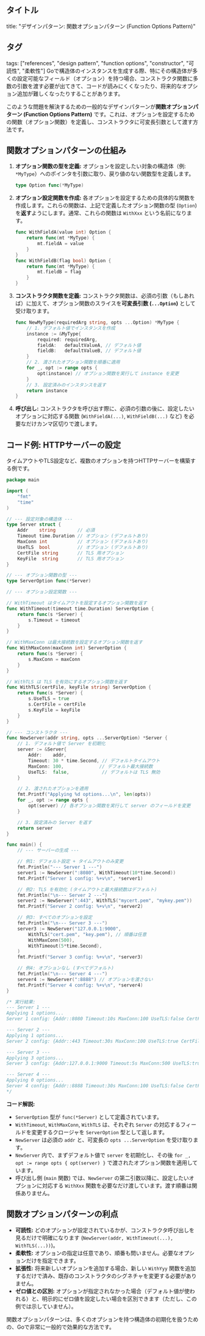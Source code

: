 ## タイトル
title: "デザインパターン: 関数オプションパターン (Function Options Pattern)"
## タグ
tags: ["references", "design pattern", "function options", "constructor", "可読性", "柔軟性"]
Goで構造体のインスタンスを生成する際、特にその構造体が多くの設定可能なフィールド（オプション）を持つ場合、コンストラクタ関数に多数の引数を渡す必要が出てきて、コードが読みにくくなったり、将来的なオプション追加が難しくなったりすることがあります。

このような問題を解決するための一般的なデザインパターンが**関数オプションパターン (Function Options Pattern)** です。これは、オプションを設定するための関数（オプション関数）を定義し、コンストラクタに可変長引数として渡す方法です。

## 関数オプションパターンの仕組み

1.  **オプション関数の型を定義:** オプションを設定したい対象の構造体（例: `*MyType`）へのポインタを引数に取り、戻り値のない関数型を定義します。
    ```go
    type Option func(*MyType)
    ```
2.  **オプション設定関数を作成:** 各オプションを設定するための具体的な関数を作成します。これらの関数は、上記で定義したオプション関数の型 (`Option`) を**返す**ようにします。通常、これらの関数は `WithXxx` という名前になります。
    ```go
    func WithFieldA(value int) Option {
        return func(mt *MyType) {
            mt.fieldA = value
        }
    }
    func WithFieldB(flag bool) Option {
        return func(mt *MyType) {
            mt.fieldB = flag
        }
    }
    ```
3.  **コンストラクタ関数を定義:** コンストラクタ関数は、必須の引数（もしあれば）に加えて、オプション関数のスライスを**可変長引数 (`...Option`)** として受け取ります。
    ```go
    func NewMyType(requiredArg string, opts ...Option) *MyType {
        // 1. デフォルト値でインスタンスを作成
        instance := &MyType{
            required: requiredArg,
            fieldA:   defaultValueA, // デフォルト値
            fieldB:   defaultValueB, // デフォルト値
        }
        // 2. 渡されたオプション関数を順番に適用
        for _, opt := range opts {
            opt(instance) // オプション関数を実行して instance を変更
        }
        // 3. 設定済みのインスタンスを返す
        return instance
    }
    ```
4.  **呼び出し:** コンストラクタを呼び出す際に、必須の引数の後に、設定したいオプションに対応する関数 (`WithFieldA(...)`, `WithFieldB(...)` など) を必要なだけカンマ区切りで渡します。

## コード例: HTTPサーバーの設定

タイムアウトやTLS設定など、複数のオプションを持つHTTPサーバーを構築する例です。

```go title="関数オプションパターンを使ったサーバー設定"
package main

import (
	"fmt"
	"time"
)

// --- 設定対象の構造体 ---
type Server struct {
	Addr    string        // 必須
	Timeout time.Duration // オプション (デフォルトあり)
	MaxConn int           // オプション (デフォルトあり)
	UseTLS  bool          // オプション (デフォルトあり)
	CertFile string       // TLS 用オプション
	KeyFile  string       // TLS 用オプション
}

// --- オプション関数の型 ---
type ServerOption func(*Server)

// --- オプション設定関数 ---

// WithTimeout はタイムアウトを設定するオプション関数を返す
func WithTimeout(timeout time.Duration) ServerOption {
	return func(s *Server) {
		s.Timeout = timeout
	}
}

// WithMaxConn は最大接続数を設定するオプション関数を返す
func WithMaxConn(maxConn int) ServerOption {
	return func(s *Server) {
		s.MaxConn = maxConn
	}
}

// WithTLS は TLS を有効にするオプション関数を返す
func WithTLS(certFile, keyFile string) ServerOption {
	return func(s *Server) {
		s.UseTLS = true
		s.CertFile = certFile
		s.KeyFile = keyFile
	}
}

// --- コンストラクタ ---
func NewServer(addr string, opts ...ServerOption) *Server {
	// 1. デフォルト値で Server を初期化
	server := &Server{
		Addr:    addr,
		Timeout: 30 * time.Second, // デフォルトタイムアウト
		MaxConn: 100,             // デフォルト最大接続数
		UseTLS:  false,            // デフォルトは TLS 無効
	}

	// 2. 渡されたオプションを適用
	fmt.Printf("Applying %d options...\n", len(opts))
	for _, opt := range opts {
		opt(server) // 各オプション関数を実行して server のフィールドを変更
	}

	// 3. 設定済みの Server を返す
	return server
}

func main() {
	// --- サーバーの生成 ---

	// 例1: デフォルト設定 + タイムアウトのみ変更
	fmt.Println("--- Server 1 ---")
	server1 := NewServer(":8080", WithTimeout(10*time.Second))
	fmt.Printf("Server 1 config: %+v\n", *server1)

	// 例2: TLS を有効化 (タイムアウトと最大接続数はデフォルト)
	fmt.Println("\n--- Server 2 ---")
	server2 := NewServer(":443", WithTLS("mycert.pem", "mykey.pem"))
	fmt.Printf("Server 2 config: %+v\n", *server2)

	// 例3: すべてのオプションを設定
	fmt.Println("\n--- Server 3 ---")
	server3 := NewServer("127.0.0.1:9000",
		WithTLS("cert.pem", "key.pem"), // 順番は任意
		WithMaxConn(500),
		WithTimeout(5*time.Second),
	)
	fmt.Printf("Server 3 config: %+v\n", *server3)

	// 例4: オプションなし (すべてデフォルト)
	fmt.Println("\n--- Server 4 ---")
	server4 := NewServer(":8888") // オプションを渡さない
	fmt.Printf("Server 4 config: %+v\n", *server4)
}

/* 実行結果:
--- Server 1 ---
Applying 1 options...
Server 1 config: {Addr::8080 Timeout:10s MaxConn:100 UseTLS:false CertFile: KeyFile:}

--- Server 2 ---
Applying 1 options...
Server 2 config: {Addr::443 Timeout:30s MaxConn:100 UseTLS:true CertFile:mycert.pem KeyFile:mykey.pem}

--- Server 3 ---
Applying 3 options...
Server 3 config: {Addr:127.0.0.1:9000 Timeout:5s MaxConn:500 UseTLS:true CertFile:cert.pem KeyFile:key.pem}

--- Server 4 ---
Applying 0 options...
Server 4 config: {Addr::8888 Timeout:30s MaxConn:100 UseTLS:false CertFile: KeyFile:}
*/
```

**コード解説:**

*   `ServerOption` 型が `func(*Server)` として定義されています。
*   `WithTimeout`, `WithMaxConn`, `WithTLS` は、それぞれ `Server` の対応するフィールドを変更するクロージャを `ServerOption` 型として返します。
*   `NewServer` は必須の `addr` と、可変長の `opts ...ServerOption` を受け取ります。
*   `NewServer` 内で、まずデフォルト値で `server` を初期化し、その後 `for _, opt := range opts { opt(server) }` で渡されたオプション関数を適用しています。
*   呼び出し側 (`main` 関数) では、`NewServer` の第二引数以降に、設定したいオプションに対応する `WithXxx` 関数を必要なだけ渡しています。渡す順番は関係ありません。

## 関数オプションパターンの利点

*   **可読性:** どのオプションが設定されているかが、コンストラクタ呼び出しを見るだけで明確になります (`NewServer(addr, WithTimeout(...), WithTLS(...))`)。
*   **柔軟性:** オプションの指定は任意であり、順番も問いません。必要なオプションだけを指定できます。
*   **拡張性:** 将来新しいオプションを追加する場合、新しい `WithYyy` 関数を追加するだけで済み、既存のコンストラクタのシグネチャを変更する必要がありません。
*   **ゼロ値との区別:** オプションが指定されなかった場合（デフォルト値が使われる）と、明示的にゼロ値を設定したい場合を区別できます（ただし、この例では示していません）。

関数オプションパターンは、多くのオプションを持つ構造体の初期化を扱うための、Goで非常に一般的で効果的な方法です。